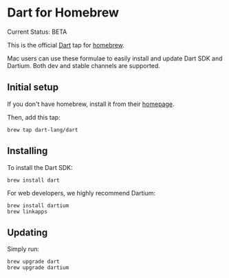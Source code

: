 # Dart for Homebrew

Current Status: BETA

This is the official [Dart][] tap for [homebrew][].

Mac users can use these formulae to easily install and update Dart SDK and
Dartium. Both dev and stable channels are supported.

## Initial setup

If you don't have homebrew, install it from their [homepage][homebrew].

Then, add this tap:

```
brew tap dart-lang/dart
```

## Installing

To install the Dart SDK:

```
brew install dart
```

For web developers, we highly recommend Dartium:

```
brew install dartium
brew linkapps
```

## Updating

Simply run:

```
brew upgrade dart
brew upgrade dartium
```

[homebrew]: http://brew.sh/
[dart]: https://www.dartlang.org
